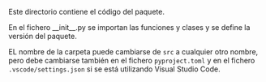 Este directorio contiene el código del paquete.

En el fichero \_\_init\_\_.py se importan las funciones y clases y se define la versión del paquete.

EL nombre de la carpeta puede cambiarse de `src` a cualquier otro nombre, pero debe cambiarse también en el fichero `pyproject.toml` y en el fichero `.vscode/settings.json` si se está utilizando Visual Studio Code.
